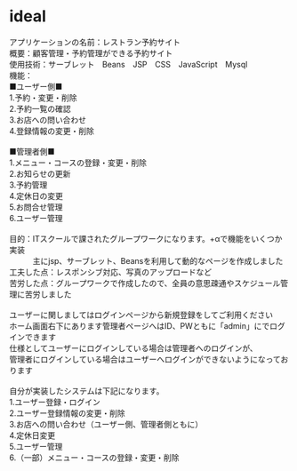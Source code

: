# ideal
アプリケーションの名前：レストラン予約サイト<br/>
概要：顧客管理・予約管理ができる予約サイト<br/>
使用技術：サーブレット　Beans　JSP　CSS　JavaScript　Mysql<br/>
機能：<br/>
■ユーザー側■<br/>
1.予約・変更・削除<br/>
2.予約一覧の確認<br/>
3.お店への問い合わせ<br/>
4.登録情報の変更・削除<br/>
<br/>
■管理者側■<br/>
1.メニュー・コースの登録・変更・削除<br/>
2.お知らせの更新<br/>
3.予約管理<br/>
4.定休日の変更<br/>
5.お問合せ管理<br/>
6.ユーザー管理<br/>
<br/>
目的：ITスクールで課されたグループワークになります。+αで機能をいくつか実装<br/>
　　　主にjsp、サーブレット、Beansを利用して動的なページを作成しました<br/>
工夫した点：レスポンシブ対応、写真のアップロードなど<br/>
苦労した点：グループワークで作成したので、全員の意思疎通やスケジュール管理に苦労しました<br/>
<br/>
ユーザーに関しましてはログインページから新規登録をしてご利用ください<br/>
ホーム画面右下にあります管理者ページへはID、PWともに「admin」にでログインできます<br/>
仕様としてユーザーにログインしている場合は管理者へのログインが、<br/>
管理者にログインしている場合はユーザーへログインができないようになっております<br/>
<br/>
自分が実装したシステムは下記になります。<br/>
1.ユーザー登録・ログイン<br/>
2.ユーザー登録情報の変更・削除<br/>
3.お店への問い合わせ（ユーザー側、管理者側ともに）<br/>
4.定休日変更<br/>
5.ユーザー管理<br/>
6.（一部）メニュー・コースの登録・変更・削除<br/>
